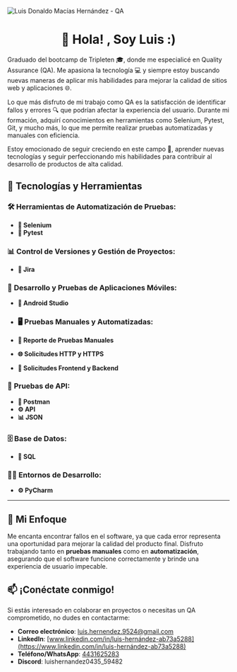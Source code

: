![Luis Donaldo Macías Hernández - QA]([https://i.imgur.com/tu-imagen.png](https://lh3.googleusercontent.com/pw/AP1GczOSzJPePdAUD8ua95JIX_BZR812mQJK4P0jHUr3xS0p5NhjOKSq1YtiQz8nFpzqiT1YqX7R8KfcRPxUYf_-w5GBw4t9QBZkmQCZqmFHRBY6jcmnaUMZKdV0gRMDC6tkn1YJNWGqpyAQvpU3_Dprj53J=w1280-h367-s-no-gm))

<h1 align="center">👋 Hola! , Soy Luis :)</h1>
Graduado del bootcamp de Tripleten 🎓, donde me especialicé en Quality Assurance (QA). Me apasiona la tecnología 💻 y siempre estoy buscando nuevas maneras de aplicar mis habilidades para mejorar la calidad de sitios web y aplicaciones 🌐.

Lo que más disfruto de mi trabajo como QA es la satisfacción de identificar fallos y errores 🔍 que podrían afectar la experiencia del usuario. Durante mi formación, adquirí conocimientos en herramientas como Selenium, Pytest, Git, y mucho más, lo que me permite realizar pruebas automatizadas y manuales con eficiencia.

Estoy emocionado de seguir creciendo en este campo 🚀, aprender nuevas tecnologías y seguir perfeccionando mis habilidades para contribuir al desarrollo de productos de alta calidad.

## 🚀 Tecnologías y Herramientas

### 🛠 **Herramientas de Automatización de Pruebas:**
- **🧪 Selenium**
- **🔧 Pytest**

### 📊 **Control de Versiones y Gestión de Proyectos:**
- **🔄 Jira**

### 📱 **Desarrollo y Pruebas de Aplicaciones Móviles:**
- **📱 Android Studio**

- ### 🖥 **Pruebas Manuales y Automatizadas:**
- **📝 Reporte de Pruebas Manuales**
- **🌐 Solicitudes HTTP y HTTPS**
- **🔄 Solicitudes Frontend y Backend**

### 🔐 **Pruebas de API:**
- **🔑 Postman**
- **⚙️ API**
- **📊 JSON**

### 🗄 **Base de Datos:**
- **💾 SQL**

### 🧑‍💻 **Entornos de Desarrollo:**
- **⚙️ PyCharm**

---

## 🎯 **Mi Enfoque**

Me encanta encontrar fallos en el software, ya que cada error representa una oportunidad para mejorar la calidad del producto final. Disfruto trabajando tanto en **pruebas manuales** como en **automatización**, asegurando que el software funcione correctamente y brinde una experiencia de usuario impecable.

## 📫 **¡Conéctate conmigo!**

Si estás interesado en colaborar en proyectos o necesitas un QA comprometido, no dudes en contactarme:

- **Correo electrónico**: [luis.hernendez.9524@gmail.com](mailto:luis.hernendez.9524@gmail.com)
- **LinkedIn**: [www.linkedin.com/in/luis-hernández-ab73a5288](https://www.linkedin.com/in/luis-hernández-ab73a5288)
- **Teléfono/WhatsApp**: [4431625283](tel:+524431625283)
- **Discord**: luishernandez0435_59482
